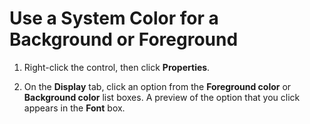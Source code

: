 
# Use a System Color for a Background or Foreground

1. Right-click the control, then click  **Properties**. 
    
2. On the  **Display** tab, click an option from the **Foreground color** or **Background color** list boxes. A preview of the option that you click appears in the **Font** box.
    
